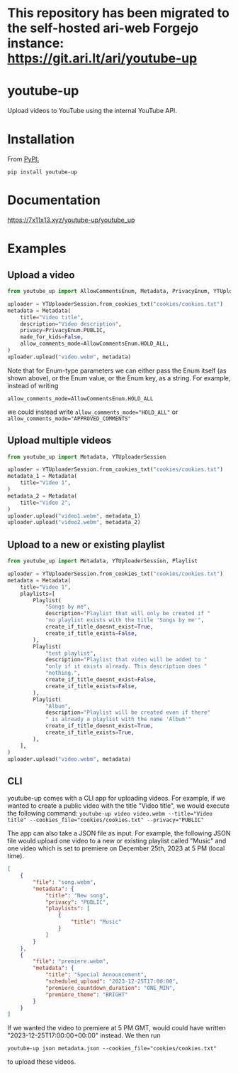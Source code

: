 # This repository has been migrated to the self-hosted ari-web Forgejo instance: <https://git.ari.lt/ari/youtube-up>
# youtube-up

Upload videos to YouTube using the internal YouTube API.

# Installation

From [PyPI:](https://pypi.org/project/youtube-up/)

`pip install youtube-up`

# Documentation

https://7x11x13.xyz/youtube-up/youtube_up

# Examples

## Upload a video
```python
from youtube_up import AllowCommentsEnum, Metadata, PrivacyEnum, YTUploaderSession

uploader = YTUploaderSession.from_cookies_txt("cookies/cookies.txt")
metadata = Metadata(
    title="Video title",
    description="Video description",
    privacy=PrivacyEnum.PUBLIC,
    made_for_kids=False,
    allow_comments_mode=AllowCommentsEnum.HOLD_ALL,
)
uploader.upload("video.webm", metadata)
```
Note that for Enum-type parameters we can either pass the Enum itself (as shown above),
or the Enum value, or the Enum key, as a string. For example, instead of writing

`allow_comments_mode=AllowCommentsEnum.HOLD_ALL`

we could instead write `allow_comments_mode="HOLD_ALL"`
or `allow_comments_mode="APPROVED_COMMENTS"`

## Upload multiple videos
```python
from youtube_up import Metadata, YTUploaderSession

uploader = YTUploaderSession.from_cookies_txt("cookies/cookies.txt")
metadata_1 = Metadata(
    title="Video 1",
)
metadata_2 = Metadata(
    title="Video 2",
)
uploader.upload("video1.webm", metadata_1)
uploader.upload("video2.webm", metadata_2)
```

## Upload to a new or existing playlist
```python
from youtube_up import Metadata, YTUploaderSession, Playlist

uploader = YTUploaderSession.from_cookies_txt("cookies/cookies.txt")
metadata = Metadata(
    title="Video 1",
    playlists=[
        Playlist(
            "Songs by me",
            description="Playlist that will only be created if "
            "no playlist exists with the title 'Songs by me'",
            create_if_title_doesnt_exist=True,
            create_if_title_exists=False,
        ),
        Playlist(
            "test playlist",
            description="Playlist that video will be added to "
            "only if it exists already. This description does "
            "nothing.",
            create_if_title_doesnt_exist=False,
            create_if_title_exists=False,
        ),
        Playlist(
            "Album",
            description="Playlist will be created even if there"
            " is already a playlist with the name 'Album'"
            create_if_title_doesnt_exist=True,
            create_if_title_exists=True,
        ),
    ],
)
uploader.upload("video.webm", metadata)
```

## CLI
youtube-up comes with a CLI app for uploading videos. For example, if we wanted to
create a public video with the title "Video title", we would execute the following command:
`youtube-up video video.webm --title="Video title" --cookies_file="cookies/cookies.txt" --privacy="PUBLIC"`

The app can also take a JSON file as input. For example, the following JSON file would upload
one video to a new or existing playlist called "Music" and one video which is set to premiere
on December 25th, 2023 at 5 PM (local time).

```json
[
    {
        "file": "song.webm",
        "metadata": {
            "title": "New song",
            "privacy": "PUBLIC",
            "playlists": [
                {
                    "title": "Music"
                }
            ]
        }
    },
    {
        "file": "premiere.webm",
        "metadata": {
            "title": "Special Announcement",
            "scheduled_upload": "2023-12-25T17:00:00",
            "premiere_countdown_duration": "ONE_MIN",
            "premiere_theme": "BRIGHT"
        }
    }
]
```

If we wanted the video to premiere at 5 PM GMT, would could have written "2023-12-25T17:00:00+00:00"
instead. We then run

`youtube-up json metadata.json --cookies_file="cookies/cookies.txt"`

to upload these videos.